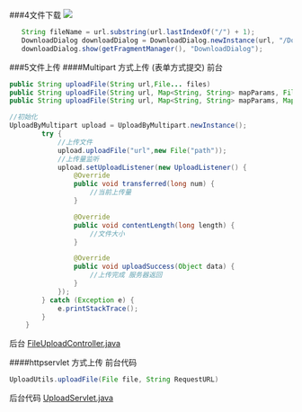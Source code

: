###4文件下载
![](https://github.com/abook23/GodLibrary/blob/master/files/imags/downloadDialog.png)
```java
   String fileName = url.substring(url.lastIndexOf("/") + 1);
   DownloadDialog downloadDialog = DownloadDialog.newInstance(url, "/DownLoad", fileName);
   downloadDialog.show(getFragmentManager(), "DownloadDialog");
```

###5文件上传
####Multipart 方式上传 (表单方式提交)
前台
```java
public String uploadFile(String url,File... files)
public String uploadFile(String url, Map<String, String> mapParams, File... files)
public String uploadFile(String url, Map<String, String> mapParams, Map<String, File> files)
```
```java
//初始化
UploadByMultipart upload = UploadByMultipart.newInstance();
        try {
			//上传文件
            upload.uploadFile("url",new File("path"));
			//上传量监听
            upload.setUploadListener(new UploadListener() {
                @Override
                public void transferred(long num) {
                    //当前上传量
                }

                @Override
                public void contentLength(long length) {
                    //文件大小
                }

                @Override
                public void uploadSuccess(Object data) {
                    //上传完成 服务器返回
                }
            });
        } catch (Exception e) {
            e.printStackTrace();
        }
    }
```

后台
[FileUploadController.java](https://github.com/abook23/GodLibrary/blob/master/files/java/FileUploadController.java "FileUploadController.java")

####httpservlet 方式上传
前台代码
```java
UploadUtils.uploadFile(File file, String RequestURL)
```
后台代码
[UploadServlet.java](https://github.com/abook23/GodLibrary/blob/master/files/java/UploadServlet.java "UploadServlet.java")
